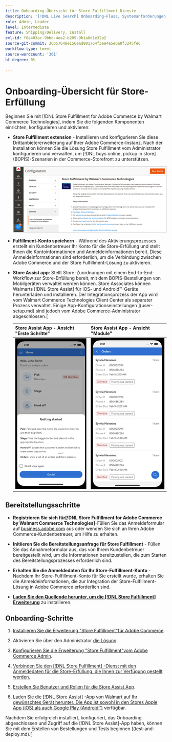 ```yaml
---
title: Onboarding-Übersicht für Store Fulfillment-Dienste
description: '[!DNL Live Search] Onboarding-Fluss, Systemanforderungen, Begrenzungen und Einschränkungen.'
role: Admin, Leader
level: Intermediate
feature: Shipping/Delivery, Install
exl-id: f8e403ac-9bbd-4ea2-b209-9b1a8d1e32a2
source-git-commit: 36b57648e156ead801764f3ee4e5e6a0f3245fe6
workflow-type: tm+mt
source-wordcount: '361'
ht-degree: 0%

---
```


# Onboarding-Übersicht für Store-Erfüllung

Beginnen Sie mit [!DNL Store Fulfillment for Adobe Commerce by Walmart Commerce Technologies], indem Sie die folgenden Komponenten einrichten, konfigurieren und aktivieren:

- **Store Fulfillment extension** - Installieren und konfigurieren Sie diese Drittanbietererweiterung auf Ihrer Adobe Commerce-Instanz. Nach der Installation können Sie die Lösung Store Fulfillment vom Administrator konfigurieren und verwalten, um [!DNL buys online, pickup in store] (BOPIS)-Szenarien in der Commerce-Storefront zu unterstützen.

  ![[!DNL Store Fulfillment Service] Konfiguration in der Admin-Ansicht](assets/store-fulfillment-admin-home.png)

- **Fulfillment-Konto speichern** - Während des Aktivierungsprozesses erstellt ein Kundenbetreuer Ihr Konto für die Store-Erfüllung und stellt Ihnen die Kontoinformationen und Anmeldeinformationen bereit. Diese Anmeldeinformationen sind erforderlich, um die Verbindung zwischen Adobe Commerce und der Store Fulfillment-Lösung zu aktivieren.

- **Store Assist app**: Stellt Store-Zuordnungen mit einem End-to-End-Workflow zur Store-Erfüllung bereit, mit dem BOPIS-Bestellungen von Mobilgeräten verwaltet werden können. Store Associates können Walmarts [!DNL Store Assist] für iOS- und Android™-Geräte herunterladen und installieren. Der Integrationsprozess der App wird vom Walmart Commerce Technologies Client Center als separater Prozess verwaltet. Einige App-Konfigurationseinstellungen ](user-setup.md) sind jedoch vom Adobe Commerce-Administrator abgeschlossen.[

  | Store Assist App - Ansicht &quot;Erste Schritte&quot; | Store Assist App - Ansicht &quot;Module&quot; |
  |-------------------------------------------------------------------------------------------------------------|-----------------------------------------------------------------------------------------------|
  | ![[!DNL Store Assist App Getting Started] Ansicht auf Mobilgerät](assets/store-assist-get-started-small.png) | ![[!DNL Store Assist App Orders view] auf Mobilgerät](assets/store-assist-orders-small.png) |

## Bereitstellungsschritte

- **Registrieren Sie sich für[!DNL Store Fulfillment for Adobe Commerce by Walmart Commerce Technologies]**-Füllen Sie das Anmeldeformular auf [business.adobe.com](https://business.adobe.com/resources/store-fulfillment.html) aus oder wenden Sie sich an Ihren Adobe Commerce-Kundenbetreuer, um Hilfe zu erhalten.

- **Initiieren Sie die Bereitstellungsanfrage für Store Fulfillment** - Füllen Sie das Annahmeformular aus, das von Ihrem Kundenbetreuer bereitgestellt wird, um die Informationen bereitzustellen, die zum Starten des Bereitstellungsprozesses erforderlich sind.

- **Erhalten Sie die Anmeldedaten für Ihr Store-Fulfillment-Konto** - Nachdem Ihr Store-Fulfillment-Konto für Sie erstellt wurde, erhalten Sie die Anmeldeinformationen, die zur Integration der Store-Fulfillment-Lösung in Adobe Commerce erforderlich sind.

- **[Laden Sie den Quellcode herunter, um die [!DNL Store Fulfillment] Erweiterung](install.md)** zu installieren.

## Onboarding-Schritte

1. [Installieren Sie die Erweiterung &quot;Store Fulfillment&quot;für Adobe Commerce](install.md).

1. Aktivieren Sie über den Administrator [die Lösung](enable-general.md).

1. [Konfigurieren Sie die Erweiterung &quot;Store Fulfillment&quot;vom Adobe Commerce Admin](service-config-settings-overview.md).

1. [Verbinden Sie den  [!DNL Store Fulfillment] -Dienst mit den Anmeldedaten für die Store-Erfüllung, die Ihnen zur Verfügung gestellt werden.](connect-set-up-service.md)

1. [Erstellen Sie Benutzer und Rollen für die Store Assist App](user-setup.md).

1. [Laden Sie die  [!DNL Store Assist] -App von Walmart auf Ihr gewünschtes Gerät herunter. Die App ist sowohl in den Stores Apple App (iOS) als auch Google Play (Android™)](app-setup.md) verfügbar.

Nachdem Sie erfolgreich installiert, konfiguriert, das Onboarding abgeschlossen und Zugriff auf die [!DNL Store Assist]-App haben, können Sie mit dem Erstellen von Bestellungen und Tests beginnen ](test-and-deploy.md).[
